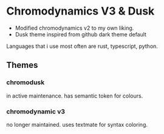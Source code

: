 # Chromodynamics V3 & Dusk

- Modified chromodynamics v2 to my own liking.
- Dusk theme inspired from github dark theme default

Languages that i use most often are rust, typescript, python.

## Themes

### chromodusk

in active maintenance.
has semantic token for colours.

### chromodynamic v3

no longer maintained.
uses textmate for syntax coloring.
